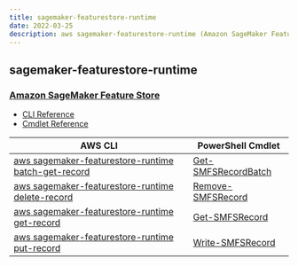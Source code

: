 ```yaml
---
title: sagemaker-featurestore-runtime
date: 2022-03-25
description: aws sagemaker-featurestore-runtime (Amazon SageMaker Feature Store) command/cmdlet list.
---
```


## sagemaker-featurestore-runtime

### [Amazon SageMaker Feature Store](https://aws.amazon.com/sagemaker/feature-store/)

* [CLI Reference](https://docs.aws.amazon.com/cli/latest/reference/sagemaker-featurestore-runtime/index.html)
* [Cmdlet Reference](https://docs.aws.amazon.com/powershell/latest/reference/items/SageMakerFeatureStoreRuntime_cmdlets.html)

|AWS CLI|PowerShell Cmdlet|
|----|----|
|[aws sagemaker-featurestore-runtime batch-get-record](https://docs.aws.amazon.com/cli/latest/reference/sagemaker-featurestore-runtime/batch-get-record.html)|[Get-SMFSRecordBatch](https://docs.aws.amazon.com/powershell/latest/reference/items/Get-SMFSRecordBatch.html)|
|[aws sagemaker-featurestore-runtime delete-record](https://docs.aws.amazon.com/cli/latest/reference/sagemaker-featurestore-runtime/delete-record.html)|[Remove-SMFSRecord](https://docs.aws.amazon.com/powershell/latest/reference/items/Remove-SMFSRecord.html)|
|[aws sagemaker-featurestore-runtime get-record](https://docs.aws.amazon.com/cli/latest/reference/sagemaker-featurestore-runtime/get-record.html)|[Get-SMFSRecord](https://docs.aws.amazon.com/powershell/latest/reference/items/Get-SMFSRecord.html)|
|[aws sagemaker-featurestore-runtime put-record](https://docs.aws.amazon.com/cli/latest/reference/sagemaker-featurestore-runtime/put-record.html)|[Write-SMFSRecord](https://docs.aws.amazon.com/powershell/latest/reference/items/Write-SMFSRecord.html)|

